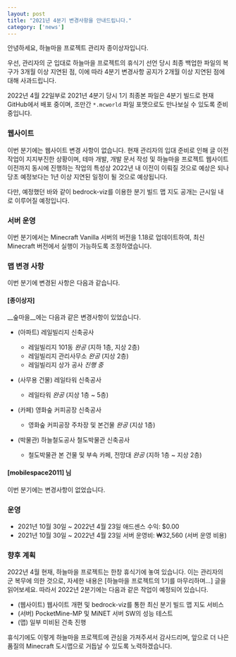 ```yaml
---
layout: post
title: "2021년 4분기 변경사항을 안내드립니다."
category: ['news']
---
```

안녕하세요, 하늘마을 프로젝트 관리자 종이상자입니다.

우선, 관리자의 군 입대로 하늘마을 프로젝트의 휴식기 선언 당시 최종 백업한 파일의 복구가 3개월 이상 지연된 점, 이에 따라 4분기 변경사항 공지가 2개월 이상 지연된 점에 대해 사과드립니다.

2022년 4월 22일부로 2021년 4분기 당시 1기 최종본 파일은 4분기 빌드로 현재 GitHub에서 배포 중이며, 조만간 `*.mcworld` 파일 포맷으로도 만나보실 수 있도록 준비 중입니다.

### 웹사이트

이번 분기에는 웹사이트 변경 사항이 없습니다. 현재 관리자의 입대 준비로 인해 글 이전 작업이 지지부진한 상황이며, 테마 개발, 개발 문서 작성 및 하늘마을 프로젝트 웹사이트 이전까지 동시에 진행하는 작업의 특성상 2022년 내 이전이 이뤄질 것으로 예상은 되나 당초 예정보다는 1년 이상 지연된 일정이 될 것으로 예상됩니다.

다만, 예정했던 바와 같이 bedrock-viz를 이용한 분기 빌드 맵 지도 공개는 근시일 내로 이루어질 예정입니다.

### 서버 운영

이번 분기에서는 Minecraft Vanilla 서버의 버전을 1.18로 업데이트하여, 최신 Minecraft 버전에서 실행이 가능하도록 조정하였습니다.

### 맵 변경 사항

이번 분기에 변경된 사항은 다음과 같습니다.

#### [종이상자]

__숲마을__에는 다음과 같은 변경사항이 있었습니다.

- (아파트) 레일빌리지 신축공사
  - 레일빌리지 101동 _완공_ (지하 1층, 지상 2층)
  - 레일빌리지 관리사무소 _완공_ (지상 2층)
  - 레일빌리지 상가 공사 _진행 중_

- (사무용 건물) 레일타워 신축공사
  - 레일타워 _완공_ (지상 1층 ~ 5층)

- (카페) 영화숲 커피공장 신축공사
  - 영화숲 커피공장 주차장 및 본건물 _완공_ (지상 1층)

- (박물관) 하늘철도공사 철도박물관 신축공사
  - 철도박물관 본 건물 및 부속 카페, 전망대 *완공* (지하 1층 ~ 지상 2층)

#### [mobilespace2011] 님

이번 분기에는 변경사항이 없었습니다.

### 운영

- 2021년 10월 30일 ~ 2022년 4월 23일 애드센스 수익: $0.00
- 2021년 10월 30일 ~ 2022년 4월 23일 서버 운영비: ₩32,560 (서버 운영 비용)



### 향후 계획

2022년 4월 현재, 하늘마을 프로젝트는 한창 휴식기에 놓여 있습니다. 이는 관리자의 군 복무에 의한 것으로, 자세한 내용은 [하늘마을 프로젝트의 1기를 마무리하며...] 글을 읽어보세요. 따라서 2022년 2분기에는 다음과 같은 작업이 예정되어 있습니다.

- (웹사이트) 웹사이트 개편 및 bedrock-viz를 통한 최신 분기 빌드 맵 지도 서비스
- (서버) PocketMine-MP 및 MiNET 서버 SW의 성능 테스트
- (맵) 일부 미비된 건축 진행

휴식기에도 이렇게 하늘마을 프로젝트에 관심을 가져주셔서 감사드리며, 앞으로 더 나은 품질의 Minecraft 도시맵으로 거듭날 수 있도록 노력하겠습니다.
